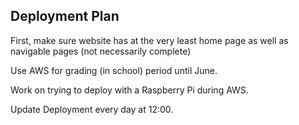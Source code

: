 ## Deployment Plan

First, make sure website has at the very least home page as well as navigable pages (not necessarily complete)

Use AWS for grading (in school) period until June.

Work on trying to deploy with a Raspberry Pi during AWS.

Update Deployment every day at 12:00.
